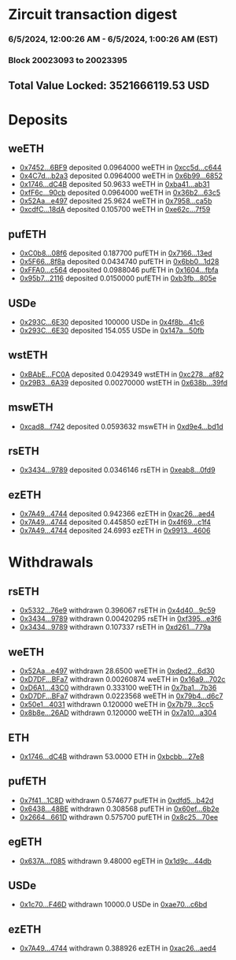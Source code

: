 # Zircuit transaction digest
### 6/5/2024, 12:00:26 AM - 6/5/2024, 1:00:26 AM (EST)
### Block 20023093 to 20023395

## Total Value Locked: 3521666119.53 USD

# Deposits
## weETH
- [0x7452...6BF9](https://etherscan.io/address/0x7452E763852AAC0C6890fe9A68dAdb4535906BF9) deposited 0.0964000 weETH in [0xcc5d...c644](https://etherscan.io/tx/0x7452E763852AAC0C6890fe9A68dAdb4535906BF9)
- [0x4C7d...b2a3](https://etherscan.io/address/0x4C7d43c1b08640987D6aBb37f8E897E802CEb2a3) deposited 0.0964000 weETH in [0x6b99...6852](https://etherscan.io/tx/0x4C7d43c1b08640987D6aBb37f8E897E802CEb2a3)
- [0x1746...dC4B](https://etherscan.io/address/0x174642787aDFAe0F1E07ed6A8fD7Ab5Fb8bfdC4B) deposited 50.9633 weETH in [0xba41...ab31](https://etherscan.io/tx/0x174642787aDFAe0F1E07ed6A8fD7Ab5Fb8bfdC4B)
- [0xfF6c...90cb](https://etherscan.io/address/0xfF6cEb0C8923830Fa46c97Bfa8A8a30365ED90cb) deposited 0.0964000 weETH in [0x36b2...63c5](https://etherscan.io/tx/0xfF6cEb0C8923830Fa46c97Bfa8A8a30365ED90cb)
- [0x52Aa...e497](https://etherscan.io/address/0x52Aa899454998Be5b000Ad077a46Bbe360F4e497) deposited 25.9624 weETH in [0x7958...ca5b](https://etherscan.io/tx/0x52Aa899454998Be5b000Ad077a46Bbe360F4e497)
- [0xcdfC...18dA](https://etherscan.io/address/0xcdfC574006a503AaBd17639441FE98Ad7aa518dA) deposited 0.105700 weETH in [0xe62c...7f59](https://etherscan.io/tx/0xcdfC574006a503AaBd17639441FE98Ad7aa518dA)
## pufETH
- [0xC0b8...08f6](https://etherscan.io/address/0xC0b82eFd4af142Eda470a018dBb7Db96acc708f6) deposited 0.187700 pufETH in [0x7166...13ed](https://etherscan.io/tx/0xC0b82eFd4af142Eda470a018dBb7Db96acc708f6)
- [0x5F66...8f8a](https://etherscan.io/address/0x5F66497ff5D87FB3b2ff8189136E97da4A6B8f8a) deposited 0.0434740 pufETH in [0x6bb0...1d28](https://etherscan.io/tx/0x5F66497ff5D87FB3b2ff8189136E97da4A6B8f8a)
- [0xFFA0...c564](https://etherscan.io/address/0xFFA0b553E7BB4620F57A4DFa1925D840488Ec564) deposited 0.0988046 pufETH in [0x1604...fbfa](https://etherscan.io/tx/0xFFA0b553E7BB4620F57A4DFa1925D840488Ec564)
- [0x95b7...2116](https://etherscan.io/address/0x95b79224EBc209669B5a5a1Ed8a92315e4512116) deposited 0.0150000 pufETH in [0xb3fb...805e](https://etherscan.io/tx/0x95b79224EBc209669B5a5a1Ed8a92315e4512116)
## USDe
- [0x293C...6E30](https://etherscan.io/address/0x293C6937D8D82e05B01335F7B33FBA0c8e256E30) deposited 100000 USDe in [0x4f8b...41c6](https://etherscan.io/tx/0x293C6937D8D82e05B01335F7B33FBA0c8e256E30)
- [0x293C...6E30](https://etherscan.io/address/0x293C6937D8D82e05B01335F7B33FBA0c8e256E30) deposited 154.055 USDe in [0x147a...50fb](https://etherscan.io/tx/0x293C6937D8D82e05B01335F7B33FBA0c8e256E30)
## wstETH
- [0xBAbE...FC0A](https://etherscan.io/address/0xBAbEE8606eE300758A8022FEb469f93c8CE6FC0A) deposited 0.0429349 wstETH in [0xc278...af82](https://etherscan.io/tx/0xBAbEE8606eE300758A8022FEb469f93c8CE6FC0A)
- [0x29B3...6A39](https://etherscan.io/address/0x29B32e5e78Da3DC1B9D6d9CCEe033C3af96d6A39) deposited 0.00270000 wstETH in [0x638b...39fd](https://etherscan.io/tx/0x29B32e5e78Da3DC1B9D6d9CCEe033C3af96d6A39)
## mswETH
- [0xcad8...f742](https://etherscan.io/address/0xcad8Fc0Cd4018310d8D273cCe6eb868419F6f742) deposited 0.0593632 mswETH in [0xd9e4...bd1d](https://etherscan.io/tx/0xcad8Fc0Cd4018310d8D273cCe6eb868419F6f742)
## rsETH
- [0x3434...9789](https://etherscan.io/address/0x34349c5569e7B846c3558961552D2202760A9789) deposited 0.0346146 rsETH in [0xeab8...0fd9](https://etherscan.io/tx/0x34349c5569e7B846c3558961552D2202760A9789)
## ezETH
- [0x7A49...4744](https://etherscan.io/address/0x7A493Be5c2ce014cD049Bf178a1ac0Db1B434744) deposited 0.942366 ezETH in [0xac26...aed4](https://etherscan.io/tx/0x7A493Be5c2ce014cD049Bf178a1ac0Db1B434744)
- [0x7A49...4744](https://etherscan.io/address/0x7A493Be5c2ce014cD049Bf178a1ac0Db1B434744) deposited 0.445850 ezETH in [0x4f69...c1f4](https://etherscan.io/tx/0x7A493Be5c2ce014cD049Bf178a1ac0Db1B434744)
- [0x7A49...4744](https://etherscan.io/address/0x7A493Be5c2ce014cD049Bf178a1ac0Db1B434744) deposited 24.6993 ezETH in [0x9913...4606](https://etherscan.io/tx/0x7A493Be5c2ce014cD049Bf178a1ac0Db1B434744)
# Withdrawals
## rsETH
- [0x5332...76e9](https://etherscan.io/address/0x5332D6f81a103026E2E81dB9062e8320FF9f76e9) withdrawn 0.396067 rsETH in [0x4d40...9c59](https://etherscan.io/tx/0x5332D6f81a103026E2E81dB9062e8320FF9f76e9)
- [0x3434...9789](https://etherscan.io/address/0x34349c5569e7B846c3558961552D2202760A9789) withdrawn 0.00420295 rsETH in [0xf395...e3f6](https://etherscan.io/tx/0x34349c5569e7B846c3558961552D2202760A9789)
- [0x3434...9789](https://etherscan.io/address/0x34349c5569e7B846c3558961552D2202760A9789) withdrawn 0.107337 rsETH in [0xd261...779a](https://etherscan.io/tx/0x34349c5569e7B846c3558961552D2202760A9789)
## weETH
- [0x52Aa...e497](https://etherscan.io/address/0x52Aa899454998Be5b000Ad077a46Bbe360F4e497) withdrawn 28.6500 weETH in [0xded2...6d30](https://etherscan.io/tx/0x52Aa899454998Be5b000Ad077a46Bbe360F4e497)
- [0xD7DF...BFa7](https://etherscan.io/address/0xD7DF7E085214743530afF339aFC420c7c720BFa7) withdrawn 0.00260874 weETH in [0x16a9...702c](https://etherscan.io/tx/0xD7DF7E085214743530afF339aFC420c7c720BFa7)
- [0xD6A1...43C0](https://etherscan.io/address/0xD6A11A700a96Bcc99CD0026562B11B03383043C0) withdrawn 0.333100 weETH in [0x7ba1...7b36](https://etherscan.io/tx/0xD6A11A700a96Bcc99CD0026562B11B03383043C0)
- [0xD7DF...BFa7](https://etherscan.io/address/0xD7DF7E085214743530afF339aFC420c7c720BFa7) withdrawn 0.0223568 weETH in [0x79b4...d6c7](https://etherscan.io/tx/0xD7DF7E085214743530afF339aFC420c7c720BFa7)
- [0x50e1...4031](https://etherscan.io/address/0x50e19288bf4d8e50007d909e6AaAAF73f40E4031) withdrawn 0.120000 weETH in [0x7b79...3cc5](https://etherscan.io/tx/0x50e19288bf4d8e50007d909e6AaAAF73f40E4031)
- [0x8b8e...26AD](https://etherscan.io/address/0x8b8e7DF4CbECC0F6273c1B8B8AB18520900E26AD) withdrawn 0.120000 weETH in [0x7a10...a304](https://etherscan.io/tx/0x8b8e7DF4CbECC0F6273c1B8B8AB18520900E26AD)
## ETH
- [0x1746...dC4B](https://etherscan.io/address/0x174642787aDFAe0F1E07ed6A8fD7Ab5Fb8bfdC4B) withdrawn 53.0000 ETH in [0xbcbb...27e8](https://etherscan.io/tx/0x174642787aDFAe0F1E07ed6A8fD7Ab5Fb8bfdC4B)
## pufETH
- [0x7f41...1C8D](https://etherscan.io/address/0x7f415edF8c2E0D00E8d04F56D52b6bEA5f251C8D) withdrawn 0.574677 pufETH in [0xdfd5...b42d](https://etherscan.io/tx/0x7f415edF8c2E0D00E8d04F56D52b6bEA5f251C8D)
- [0x6438...48BE](https://etherscan.io/address/0x6438DAf54DeFF5a41b0f3b3f28bc5CA4701348BE) withdrawn 0.308568 pufETH in [0x60ef...6b2e](https://etherscan.io/tx/0x6438DAf54DeFF5a41b0f3b3f28bc5CA4701348BE)
- [0x2664...661D](https://etherscan.io/address/0x26641558F561cec28FFcD604E86cB50b2b53661D) withdrawn 0.575700 pufETH in [0x8c25...70ee](https://etherscan.io/tx/0x26641558F561cec28FFcD604E86cB50b2b53661D)
## egETH
- [0x637A...f085](https://etherscan.io/address/0x637A0F6cBbA66cFd5086167e6Fd5C1BF03A0f085) withdrawn 9.48000 egETH in [0x1d9c...44db](https://etherscan.io/tx/0x637A0F6cBbA66cFd5086167e6Fd5C1BF03A0f085)
## USDe
- [0x1c70...F46D](https://etherscan.io/address/0x1c707a73802d22f79C1D79B82455dB43e84fF46D) withdrawn 10000.0 USDe in [0xae70...c6bd](https://etherscan.io/tx/0x1c707a73802d22f79C1D79B82455dB43e84fF46D)
## ezETH
- [0x7A49...4744](https://etherscan.io/address/0x7A493Be5c2ce014cD049Bf178a1ac0Db1B434744) withdrawn 0.388926 ezETH in [0xac26...aed4](https://etherscan.io/tx/0x7A493Be5c2ce014cD049Bf178a1ac0Db1B434744)
